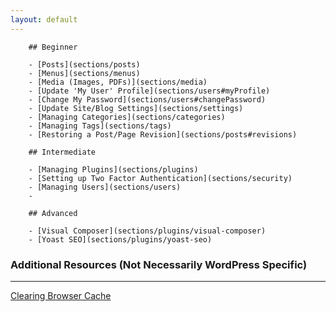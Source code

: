 ```yaml
---
layout: default
---
```



        ## Beginner

        - [Posts](sections/posts)
        - [Menus](sections/menus)
        - [Media (Images, PDFs)](sections/media)
        - [Update 'My User' Profile](sections/users#myProfile)
        - [Change My Password](sections/users#changePassword)
        - [Update Site/Blog Settings](sections/settings)
        - [Managing Categories](sections/categories)
        - [Managing Tags](sections/tags)
        - [Restoring a Post/Page Revision](sections/posts#revisions)

        ## Intermediate

        - [Managing Plugins](sections/plugins)
        - [Setting up Two Factor Authentication](sections/security)
        - [Managing Users](sections/users)
        - 

        ## Advanced

        - [Visual Composer](sections/plugins/visual-composer)
        - [Yoast SEO](sections/plugins/yoast-seo)

<div class="section" markdown="1">

### Additional Resources (Not Necessarily WordPress Specific)

* * *
 
[Clearing Browser Cache](https://blog.hubspot.com/marketing/clear-cache-cookies-history)

</div>
